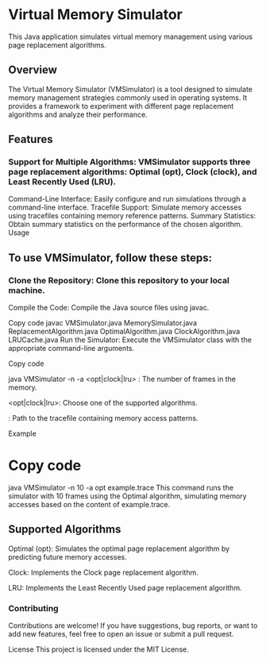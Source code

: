 # Virtual Memory Simulator
This Java application simulates virtual memory management using various page replacement algorithms.

## Overview
The Virtual Memory Simulator (VMSimulator) is a tool designed to simulate memory management strategies commonly used in operating systems. It provides a framework to experiment with different page replacement algorithms and analyze their performance.

## Features

### Support for Multiple Algorithms: VMSimulator supports three page replacement algorithms: Optimal (opt), Clock (clock), and Least Recently Used (LRU).

Command-Line Interface: Easily configure and run simulations through a command-line interface.
Tracefile Support: Simulate memory accesses using tracefiles containing memory reference patterns.
Summary Statistics: Obtain summary statistics on the performance of the chosen algorithm.
Usage

## To use VMSimulator, follow these steps:

### Clone the Repository: Clone this repository to your local machine.
Compile the Code: Compile the Java source files using javac.

Copy code
javac VMSimulator.java MemorySimulator.java ReplacementAlgorithm.java OptimalAlgorithm.java ClockAlgorithm.java LRUCache.java
Run the Simulator: Execute the VMSimulator class with the appropriate command-line arguments.

Copy code

java VMSimulator -n <numframes> -a <opt|clock|lru> <tracefile>
<numframes>: The number of frames in the memory.

<opt|clock|lru>: Choose one of the supported algorithms.

<tracefile>: Path to the tracefile containing memory access patterns.

Example

# Copy code
java VMSimulator -n 10 -a opt example.trace
This command runs the simulator with 10 frames using the Optimal algorithm, simulating memory accesses based on the content of example.trace.

## Supported Algorithms
Optimal (opt): Simulates the optimal page replacement algorithm by predicting future memory accesses.

Clock: Implements the Clock page replacement algorithm.

LRU: Implements the Least Recently Used page replacement algorithm.

### Contributing
Contributions are welcome! If you have suggestions, bug reports, or want to add new features, feel free to open an issue or submit a pull request.

License
This project is licensed under the MIT License.
